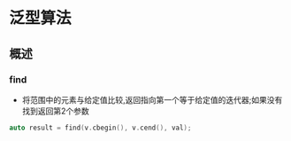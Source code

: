 # 泛型算法

## 概述

### find

+ 将范围中的元素与给定值比较,返回指向第一个等于给定值的迭代器;如果没有找到返回第2个参数

```cpp
auto result = find(v.cbegin(), v.cend(), val);
```